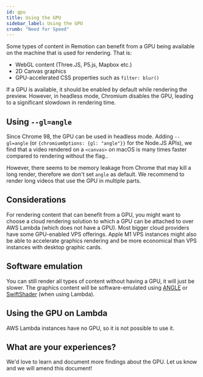 ```yaml
---
id: gpu
title: Using the GPU
sidebar_label: Using the GPU
crumb: "Need for Speed"
---
```


Some types of content in Remotion can benefit from a GPU being available on the machine that is used for rendering. That is:

- WebGL content (Three.JS, P5.js, Mapbox etc.)
- 2D Canvas graphics
- GPU-accelerated CSS properties such as `filter: blur()`

If a GPU is available, it should be enabled by default while rendering the preview. However, in headless mode, Chromium disables the GPU, leading to a significant
slowdown in rendering time.

## Using `--gl=angle`

Since Chrome 98, the GPU can be used in headless mode. Adding `--gl=angle` (or `{chromiumOptions: {gl: "angle"}}` for the Node.JS APIs), we find that a video rendered on a `<canvas>` on macOS is many times faster compared to rendering without the flag..

However, there seems to be memory leakage from Chrome that may kill a long render, therefore we don't set `angle` as default. We recommend to render long videos that use the GPU in multiple parts.

## Considerations

For rendering content that can benefit from a GPU, you might want to choose a cloud rendering solution to which a GPU can be attached to over AWS Lambda (which does not have a GPU). Most bigger cloud providers have some GPU-enabled VPS offerings. Apple M1 VPS instances might also be able to accelerate graphics rendering and be more economical than VPS instances with desktop graphic cards.

## Software emulation

You can still render all types of content without having a GPU, it will just be slower.
The graphics content will be software-emulated using [ANGLE](https://github.com/google/angle) or [SwiftShader](https://github.com/google/swiftshader) (when using Lambda).

## Using the GPU on Lambda

AWS Lambda instances have no GPU, so it is not possible to use it.

## What are your experiences?

We'd love to learn and document more findings about the GPU. Let us know and we will amend this document!
